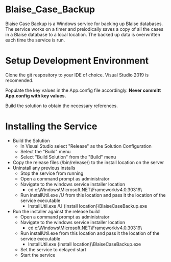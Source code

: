 # Blaise_Case_Backup

Blaise Case Backup is a Windows service for backing up Blaise databases. The service works on a timer and preiodically saves a copy of all the cases in a Blaise database to a local location. The backed up data is overwritten each time the service is run.

# Setup Development Environment

Clone the git respository to your IDE of choice. Visual Studio 2019 is recomended.

Populate the key values in the App.config file accordingly. **Never committ App.config with key values.**

Build the solution to obtain the necessary references.

# Installing the Service

  - Build the Solution
    - In Visual Studio select "Release" as the Solution Configuration
    - Select the "Build" menu
    - Select "Build Solution" from the "Build" menu
  - Copy the release files (/bin/release/) to the install location on the server
  - Uninstall any previous installs
    - Stop the service from running
    - Open a command prompt as administrator
    - Navigate to the windows service installer location
      - cd c:\Windows\Microsoft.NET\Framework\v4.0.30319\
    - Run installUtil.exe /U from this location and pass it the location of the service executable
      - InstallUtil.exe /U {install location}\BlaiseCaseBackup.exe
  - Run the installer against the release build
    - Open a command prompt as administrator
    - Navigate to the windows service installer location
      - cd c:\Windows\Microsoft.NET\Framework\v4.0.30319\
    - Run installUtil.exe from this location and pass it the location of the service executable
      - InstallUtil.exe {install location}\BlaiseCaseBackup.exe
    - Set the service to delayed start
    - Start the service
